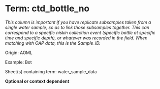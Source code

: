 # Term: ctd_bottle_no

*This column is important if you have replicate subsamples taken from a single water sample, so as to link those subsamples together. This can correspond to a specific niskin collection event (specific bottle at specific time and specific depth), or whatever was recorded in the field. When matching with OAP data, this is the Sample_ID.*

Origin: AOML

Example: Bot

Sheet(s) containing term: water_sample_data

**Optional or context dependent**